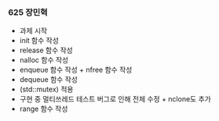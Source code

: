 ### 625 장민혁 
- 과제 시작
- init 함수 작성
- release 함수 작성
- nalloc 함수 작성
- enqueue 함수 작성 + nfree 함수 작성
- dequeue 함수 작성
- (std::mutex) 적용
- 구현 중 멀티쓰레드 테스트 버그로 인해 전체 수정 + nclone도 추가
- range 함수 작성
